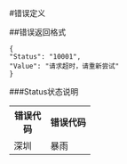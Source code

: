 #错误定义

##错误返回格式

    {
    "Status": "10001",
    "Value": "请求超时，请重新尝试"
    }
###Status状态说明
<table class="table table-bordered table-striped table-condensed">
    <tr>
        <th width="50">
错误代码</th>
	<th>错误代码</th>
    </tr>
    <tr>
        <td>深圳</td>
	<td>暴雨</td>
    </tr>
</table>